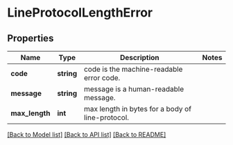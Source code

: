 # LineProtocolLengthError

## Properties
Name | Type | Description | Notes
------------ | ------------- | ------------- | -------------
**code** | **string** | code is the machine-readable error code. | 
**message** | **string** | message is a human-readable message. | 
**max_length** | **int** | max length in bytes for a body of line-protocol. | 

[[Back to Model list]](../README.md#documentation-for-models) [[Back to API list]](../README.md#documentation-for-api-endpoints) [[Back to README]](../README.md)


